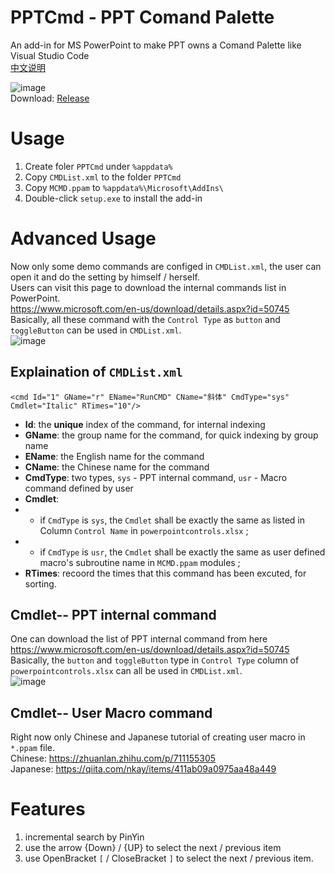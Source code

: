 # PPTCmd - PPT Comand Palette
An add-in for MS PowerPoint to make PPT owns a Comand Palette like Visual Studio Code  
[中文说明](https://github.com/valuex/PPTCmd/blob/main/Readme_CN.md)

![image](https://github.com/user-attachments/assets/d9d16521-7dca-487e-83fe-7dac72765a28)  
Download: [Release](https://github.com/valuex/PPTCmd/releases)  

# Usage
1. Create foler `PPTCmd` under `%appdata%`
2. Copy `CMDList.xml` to the folder `PPTCmd`
3. Copy `MCMD.ppam` to `%appdata%\Microsoft\AddIns\` 
4. Double-click `setup.exe` to install the add-in
# Advanced Usage
Now only some demo commands are configed in  `CMDList.xml`, the user can open it and do the setting by himself / herself.  
Users can visit this page to download the internal commands list in PowerPoint.   
https://www.microsoft.com/en-us/download/details.aspx?id=50745  
Basically, all these command with the `Control Type` as `button` and `toggleButton` can be used in `CMDList.xml`.   
![image](https://github.com/user-attachments/assets/b39d4801-a22a-44c0-8219-a6b23b12a773)
## Explaination of `CMDList.xml`
`<cmd Id="1" GName="r" EName="RunCMD" CName="斜体" CmdType="sys" Cmdlet="Italic" RTimes="10"/>`
- **Id**: the **unique** index of the command, for internal indexing
- **GName**: the group name for the command,  for quick indexing by group name
- **EName**: the English name for the command
- **CName**: the Chinese name for the command
- **CmdType**: two types, `sys` - PPT internal command, `usr` - Macro command defined by user
- **Cmdlet**:
- - if `CmdType` is `sys`, the `Cmdlet` shall be exactly the same as listed in Column `Control Name` in `powerpointcontrols.xlsx` ;
- - if `CmdType` is `usr`, the `Cmdlet` shall be exactly the same as user defined macro's subroutine name in `MCMD.ppam` modules  ;
- **RTimes**: recoord the times that this command has been excuted, for sorting.
## **Cmdlet**-- PPT internal command
One can download the list of  PPT internal command from here  
https://www.microsoft.com/en-us/download/details.aspx?id=50745    
Basically, the `button` and  `toggleButton` type in  `Control Type` column of `powerpointcontrols.xlsx` can all be used in `CMDList.xml`.     
![image](https://github.com/user-attachments/assets/b39d4801-a22a-44c0-8219-a6b23b12a773)

## **Cmdlet**-- User Macro command
Right now only Chinese and Japanese tutorial of creating user macro in `*.ppam` file.  
Chinese: https://zhuanlan.zhihu.com/p/711155305  
Japanese: https://qiita.com/nkay/items/411ab09a0975aa48a449  
# Features
1. incremental search by PinYin  
2. use the arrow {Down} / {UP} to select the next / previous item  
3. use OpenBracket `[` / CloseBracket `]` to select the next / previous item.
